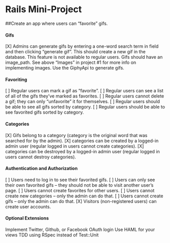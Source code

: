 # Rails Mini-Project

##Create an app where users can “favorite” gifs.

#### Gifs

[X] Admins can generate gifs by entering a one-word search term in field and then clicking “generate gif”. This should create a new gif in the database. This feature is not available to regular users.
Gifs should have an image_path. See above “Images” in project #1 for more info on implementing images.
Use the GiphyApi to generate gifs.

#### Favoriting

[ ] Regular users can mark a gif as “favorite”.
[ ] Regular users can see a list of all of the gifs they’ve marked as favorites.
[ ] Regular users cannot delete a gif; they can only “unfavorite” it for themselves.
[ ] Regular users should be able to see all gifs sorted by category.
[ ] Regular users should be able to see favorited gifs sorted by category.

#### Categories

[X] Gifs belong to a category (category is the original word that was searched for by the admin).
[X] categories can be created by a logged-in admin user (regular logged in users cannot create categories).
[X] categories can be destroyed by a logged-in admin user (regular logged in users cannot destroy categories).

#### Authentication and Authorization

[ ] Users need to log in to see their favorited gifs.
[ ] Users can only see their own favorited gifs – they should not be able to visit another user’s page.
[ ] Users cannot create favorites for other users.
[ ] Users cannot create new categories – only the admin can do that.
[ ] Users cannot create gifs – only the admin can do that.
[X] Visitors (non-registered users) can create user accounts.

#### Optional Extensions

Implement Twitter, Github, or Facebook OAuth login
Use HAML for your views
TDD using RSpec instead of Test::Unit
